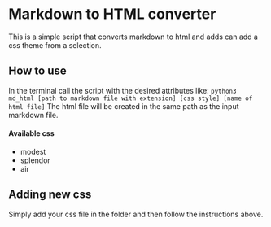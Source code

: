 Markdown to HTML converter
==========================
This is a simple script that converts markdown to html and
adds can add a css theme from a selection.

## How to use
In the terminal call the script with the desired attributes like:
`python3 md_html [path to markdown file with extension] [css style] [name of html file]`
The html file will be created in the same path as the input markdown file.

#### Available css

* modest
* splendor
* air

## Adding new css
Simply add your css file in the folder and then follow the instructions above.

